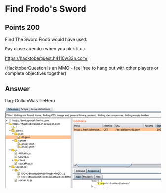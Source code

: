 # Find Frodo's Sword

## Points 200

Find The Sword Frodo would have used.

Pay close attention when you pick it up.

https://hacktoberquest.h4110w33n.com/

(HacktoberQuestion is an MMO - feel free to hang out with other players or complete objectives together)

## Answer

flag-GollumWasTheHero

![](200_find_frodos_sword_json.png)